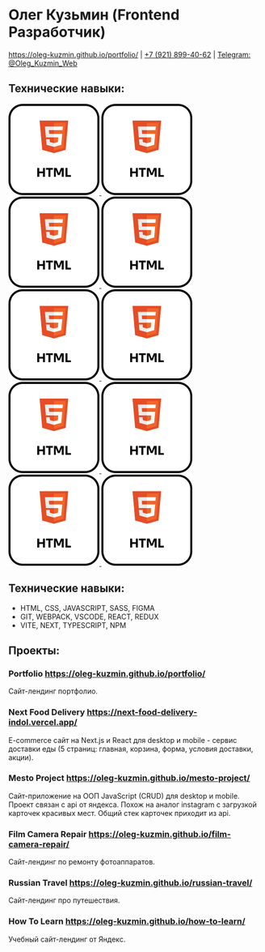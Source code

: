 # Олег Кузьмин (Frontend Разработчик)

<a href="https://oleg-kuzmin.github.io/portfolio/">https://oleg-kuzmin.github.io/portfolio/</a>
<span>|</span>
<a href="tel:+79218994062">+7 (921) 899-40-62</a>
<span>|</span>
<a href="https://t.me/Oleg_Kuzmin_Web">Telegram: @Oleg_Kuzmin_Web</a>

## Технические навыки:

<a href="https://oleg-kuzmin.github.io/portfolio">
  <img src='./images/1.svg' alt="Логотип html" />
</a>
<a href="https://oleg-kuzmin.github.io/portfolio">
  <img src='./images/1.svg' alt="Логотип html" />
</a>
<a href="https://oleg-kuzmin.github.io/portfolio">
  <img src='./images/1.svg' alt="Логотип html" />
</a>
<a href="https://oleg-kuzmin.github.io/portfolio">
  <img src='./images/1.svg' alt="Логотип html" />
</a>
<a href="https://oleg-kuzmin.github.io/portfolio">
  <img src='./images/1.svg' alt="Логотип html" />
</a>
<a href="https://oleg-kuzmin.github.io/portfolio">
  <img src='./images/1.svg' alt="Логотип html" />
</a>
<a href="https://oleg-kuzmin.github.io/portfolio">
  <img src='./images/1.svg' alt="Логотип html" />
</a>
<a href="https://oleg-kuzmin.github.io/portfolio">
  <img src='./images/1.svg' alt="Логотип html" />
</a>
<a href="https://oleg-kuzmin.github.io/portfolio">
  <img src='./images/1.svg' alt="Логотип html" />
</a>
<a href="https://oleg-kuzmin.github.io/portfolio">
  <img src='./images/1.svg' alt="Логотип html" />
</a>

## Технические навыки:

- HTML, CSS, JAVASCRIPT, SASS, FIGMA
- GIT, WEBPACK, VSCODE, REACT, REDUX
- VITE, NEXT, TYPESCRIPT, NPM

## Проекты:

### Portfolio https://oleg-kuzmin.github.io/portfolio/

Сайт-лендинг портфолио.

### Next Food Delivery https://next-food-delivery-indol.vercel.app/

E-commerce сайт на Next.js и React для desktop и mobile - сервис доставки еды (5 страниц: главная, корзина, форма, условия доставки, акции).

### Mesto Project https://oleg-kuzmin.github.io/mesto-project/

Сайт-приложение на ООП JavaScript (CRUD) для desktop и mobile. Проект связан с api от яндекса. Похож на аналог instagram с загрузкой карточек красивых мест. Общий стек карточек приходит из api.

### Film Camera Repair https://oleg-kuzmin.github.io/film-camera-repair/

Сайт-лендинг по ремонту фотоаппаратов.

### Russian Travel https://oleg-kuzmin.github.io/russian-travel/

Сайт-лендинг про путешествия.

### How To Learn https://oleg-kuzmin.github.io/how-to-learn/

Учебный сайт-лендинг от Яндекс.
